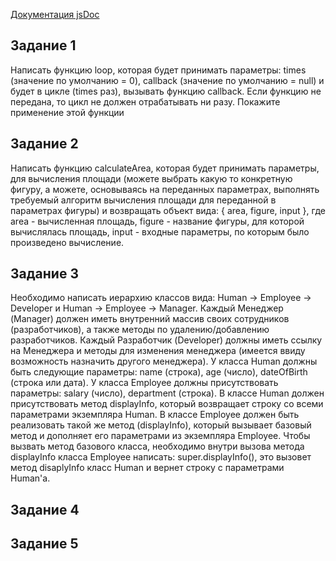 [Документация jsDoc](https://github.com/2gnc/jslearn/tree/master/reacthomework/lesson1/out)

## Задание 1

Написать функцию loop, которая будет принимать параметры: times (значение по умолчанию = 0), callback (значение по умолчанию = null) и будет в цикле (times раз), вызывать функцию callback. Если функцию не передана, то цикл не должен отрабатывать ни разу. Покажите применение этой функции

## Задание 2

Написать функцию calculateArea, которая будет принимать параметры, для вычисления площади (можете выбрать какую то конкретную фигуру, а можете, основываясь на переданных параметрах, выполнять требуемый алгоритм вычисления площади для переданной в параметрах фигуры) и возвращать объект вида: { area, figure, input }, где area - вычисленная площадь, figure - название фигуры, для которой вычислялась площадь, input - входные параметры, по которым было произведено вычисление.

## Задание 3

Необходимо написать иерархию классов вида: Human -> Employee -> Developer и Human -> Employee -> Manager. Каждый Менеджер (Manager) должен иметь внутренний массив своих сотрудников (разработчиков), а также методы по удалению/добавлению разработчиков. Каждый Разработчик (Developer) должны иметь ссылку на Менеджера и методы для изменения менеджера (имеется ввиду возможность назначить другого менеджера). У класса Human должны быть следующие параметры: name (строка), age (число), dateOfBirth (строка или дата). У класса Employee должны присутствовать параметры: salary (число), department (строка). В классе Human должен присутствовать метод displayInfo, который возвращает строку со всеми параметрами экземпляра Human. В классе Employee должен быть реализовать такой же метод (displayInfo), который вызывает базовый метод и дополняет его параметрами из экземпляра Employee. Чтобы вызвать метод базового класса, необходимо внутри вызова метода displayInfo класса Employee написать: super.displayInfo(), это вызовет метод disaplyInfo класс Human и вернет строку с параметрами Human'a.

## Задание 4

## Задание 5

